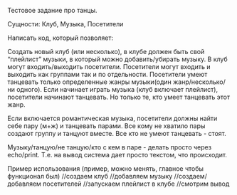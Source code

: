 Тестовое задание про танцы. 

Сущности: Клуб, Музыка, Посетители

Написать код, который позволяет: 

Создать новый клуб (или несколько), в клубе должен быть свой “плейлист” музыки, в который можно добавить/убирать музыку. 
В клуб могут входить/выходить посетители. Посетители могут входить и выходить как группами так и по отдельности. 
Посетители умеют танцевать только определенные жанры музыки(один жанр/несколько/ни одного). 
Если начинает играть музыка (клуб включает плейлист), посетители начинают танцевать. Но только те, кто умеет танцевать 
этот жанр. 

Если включается романтическая музыка, посетители должны найти себе пару (м+ж) и танцевать парами. Все кому не хватило 
пары создают группу и танцуют вместе. Все кто не умеют танцевать - стоят. 

Музыку/танцую/не танцую/кто с кем в паре - делать просто через echo/print. Т.е. на вывод система дает просто текстом, 
что происходит. 

Пример использования (пример, можно менять, главное чтобы функционал был)
//создаем клуб
//добавляем музыку
//создаем/добавляем посетителей
//запускаем плейлист в клубе
//смотрим вывод





